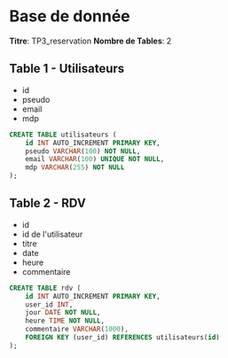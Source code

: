 # Base de donnée

**Titre**: TP3_reservation
**Nombre de Tables**: 2

## Table 1 - Utilisateurs

- id
- pseudo
- email
- mdp

```sql
CREATE TABLE utilisateurs (
    id INT AUTO_INCREMENT PRIMARY KEY,
    pseudo VARCHAR(100) NOT NULL,
    email VARCHAR(100) UNIQUE NOT NULL,
    mdp VARCHAR(255) NOT NULL
);
```

## Table 2 - RDV

- id
- id de l'utilisateur
- titre
- date
- heure
- commentaire

```sql
CREATE TABLE rdv (
    id INT AUTO_INCREMENT PRIMARY KEY,
    user_id INT,
    jour DATE NOT NULL,
    heure TIME NOT NULL,
    commentaire VARCHAR(1000),
    FOREIGN KEY (user_id) REFERENCES utilisateurs(id)
);
```